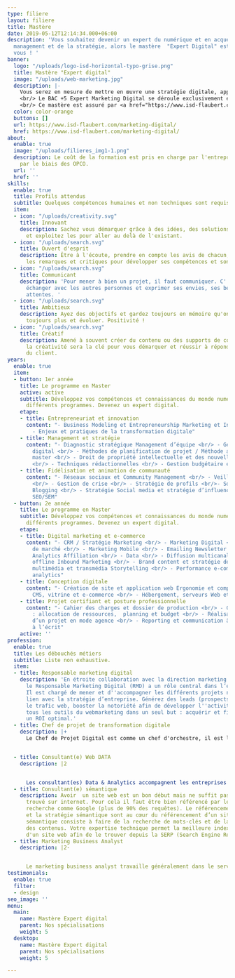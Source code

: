 ```yaml
---
type: filiere
layout: filiere
title: Mastère
date: 2019-05-12T12:14:34.000+06:00
description: 'Vous souhaitez devenir un expert du numérique et en acquérir les clés
  management et de la stratégie, alors le mastère  "Expert Digital" est fait pour
  vous ! '
banner:
  logo: "/uploads/logo-isd-horizontal-typo-grise.png"
  title: Mastère "Expert digital"
  image: "/uploads/web-marketing.jpg"
  description: |-
    Vous serez en mesure de mettre en œuvre une stratégie digitale, apporter des solutions techniques et innovantes, manager une équipe et monter des budgets.
    <br/> Le BAC +5 Expert Marketing Digital se déroule exclusivement en alternance sur 18 mois selon un rythme d'une semaine à l'école et de trois semaines en entreprise.
    <br/> Ce mastère est assuré par <a href="https://www.isd-flaubert.com/marketing-digital/">l'ISD Flaubert.</a>
  color: color-orange
  buttons: []
  url: https://www.isd-flaubert.com/marketing-digital/
  href: https://www.isd-flaubert.com/marketing-digital/
about:
  enable: true
  image: "/uploads/filieres_img1-1.png"
  description: Le coût de la formation est pris en charge par l'entreprise employeur
    par le biais des OPCO.
  url: ''
  href: ''
skills:
  enable: true
  title: Profils attendus
  subtitle: Quelques compétences humaines et non techniques sont requises.
  item:
  - icon: "/uploads/creativity.svg"
    title: Innovant
    description: Sachez vous démarquer grâce à des idées, des solutions nouvelles
      et exploitez les pour aller au delà de l'existant.
  - icon: "/uploads/search.svg"
    title: Ouvert d'esprit
    description: Être à l'écoute, prendre en compte les avis de chacun, accepter positivement
      les remarques et critiques pour développer ses compétences et son sens de relationnel.
  - icon: "/uploads/search.svg"
    title: Communicant
    description: 'Pour mener à bien un projet, il faut communiquer. C''est à dire
      échanger avec les autres personnes et exprimer ses envies, ses besoins et ses
      attentes. '
  - icon: "/uploads/search.svg"
    title: Ambitieux
    description: Ayez des objectifs et gardez toujours en mémoire qu'on peut faire
      toujours plus et évoluer. Positivité !
  - icon: "/uploads/search.svg"
    title: Créatif
    description: Amené à souvent créer du contenu ou des supports de communication,
      la créativité sera la clé pour vous démarquer et réussir à répondre aux attentes
      du client.
years:
  enable: true
  item:
  - button: 1er année
    title: Le programme en Master
    active: active
    subtitle: Développez vos compétences et connaissances du monde numérique via nos
      différents programmes. Devenez un expert digital.
    etape:
    - title: Entrepreneuriat et innovation
      content: "- Business Modeling et Entrepreneurship Marketing et Innovation <br/>
        - Enjeux et pratiques de la transformation digitale"
    - title: Management et stratégie
      content: "- Diagnostic stratégique Management d’équipe <br/> - Gestion de projet
        digital <br/> - Méthodes de planification de projet / Méthode agile / Scrum
        master <br/> - Droit de propriété intellectuelle et des nouvelles technologies
        <br/> - Techniques rédactionnelles <br/> - Gestion budgétaire et trésorerie"
    - title: Fidélisation et animation de communauté
      content: "- Réseaux sociaux et Community Management <br/> - Veille et e-reputation
        <br/> - Gestion de crise <br/> - Stratégie de profils <br/>- Social media
        Blogging <br/> - Stratégie Social media et stratégie d’influence <br/>- Référencement
        SEO/SEM"
  - button: 2e année
    title: Le programme en Master
    subtitle: Développez vos compétences et connaissances du monde numérique via nos
      différents programmes. Devenez un expert digital.
    etape:
    - title: Digital marketing et e-commerce
      content: "- CRM / Stratégie Marketing <br/> - Marketing Digital <br/> - Etude
        de marché <br/> - Marketing Mobile <br/> - Emailing Newsletter <br/> - Google
        Analytics Affiliation <br/> - Data <br/> - Diffusion multicanal online et
        offline Inbound Marketing <br/> - Brand content et stratégie de marque Contenu
        multimédia et transmédia Storytelling <br/> - Performance e-commerce et web
        analytics"
    - title: Conception digitale
      content: "- Création de site et application web Ergonomie et comportements utilisateurs
        CMS, vitrine et e-commerce <br/> - Hébergement, serveurs Web et cloud Computing"
    - title: Projet certifiant et posture professionnelle
      content: "- Cahier des charges et dossier de production <br/> - Gestion de projet
        : allocation de ressources,  planning et budget <br/> - Réalisation et gestion
        d’un projet en mode agence <br/> - Reporting et communication à l’oral et
        à l’écrit"
    active: ''
profession:
  enable: true
  title: Les débouchés métiers
  subtitle: Liste non exhaustive.
  item:
  - title: Responsable marketing digital
    description: 'En étroite collaboration avec la direction marketing et communication,
      le Responsable Marketing Digital (RMD) a un rôle central dans l’entreprise.
      Il est chargé de mener et d''accompagner les différents projets numériques en
      lien avec la stratégie d’entreprise. Générez des leads (prospects), augmentez
      le trafic web, booster la notoriété afin de développer l''activité. Il exploite
      tous les outils du webmarketing dans un seul but : acquérir et fidéliser avec
      un ROI optimal.'
  - title: Chef de projet de transformation digitale
    description: |+
      Le Chef de Projet Digital est comme un chef d'orchestre, il est le coordinateur de l’ensemble des étapes relatives à la réalisation d’un projet web ou mobile : création de sites web ou d’applications mobiles etc. Il est un élément clé dans une entreprise ou une agence de communication. En effet, il s’occupe de la réalisation de tous les projets digitaux de sa société. Il doit avoir des compétences en web, en management et doit être sensible à l’innovation.


  - title: Consultant(e) Web DATA
    description: |2


      Les consultant(es) Data & Analytics accompagnent les entreprises dans leurs projets de mise sous contrôle et de valorisation de leurs données pour répondre aux enjeux multiples auxquelles elles se retrouvent confrontées (mise en conformité, compétitivité, etc.). La data est partout et il faut savoir la collecter, l’analyser et l’interpréter  afin de mieux orienter les entreprises dans leur prise de décision marketing : optimisation du parcours client, pilotage de leurs investissements média, amélioration de leurs offres de produits/services, RH,...
  - title: Consultant(e) sémantique
    description: Avoir  un site web est un bon début mais ne suffit pas pour être
      trouvé sur internet. Pour cela il faut être bien référencé par les moteurs de
      recherche comme Google (plus de 90% des requêtes). Le référencement naturel
      et la stratégie sémantique sont au cœur du référencement d’un site web.  L'audit
      sémantique consiste à faire de la recherche de mots-clés et de la catégorisation
      des contenus. Votre expertise technique permet la meilleure indexation possible
      d'un site web afin de le trouver depuis la SERP (Search Engine Results Page).
  - title: Marketing Business Analyst
    description: |2-


      Le marketing business analyst travaille généralement dans le service ou le département marketing stratégique et opérationnel d'une entreprise. Il détermine les KPI (ou Key Performance Indicator, indicateur clé de performance) indispensables pour mesurer les progrès effectués par rapport aux objectifs stratégiques. Il est chargé de définir différents outils d'analyse, de concevoir des tableaux de bord qui aident la prise de décision et au suivi de la performance commerciale, étudie les bases de données et définit le ROI.
testimonials:
  enable: true
  filter:
  - design
seo_image: ''
menu:
  main:
    name: Mastère Expert digital
    parent: Nos spécialisations
    weight: 5
  desktop:
    name: Mastère Expert digital
    parent: Nos spécialisations
    weight: 5

---
```

